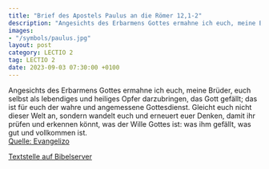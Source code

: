 ```yaml
---
title: "Brief des Apostels Paulus an die Römer 12,1-2"
description: "Angesichts des Erbarmens Gottes ermahne ich euch, meine Brüder, euch selbst als lebendiges und heiliges Opfer darzubringen, das Gott gefällt; das ist für euch der wahre und angemessene Gottesdienst. Gleicht euch nicht dieser Welt an, sondern wandelt euch und erneuert euer Denken,...."
images:
- "/symbols/paulus.jpg"
layout: post
category: LECTIO 2
tag: LECTIO 2
date: 2023-09-03 07:30:00 +0100
---
```

Angesichts des Erbarmens Gottes ermahne ich euch, meine Brüder, euch selbst als lebendiges und heiliges Opfer darzubringen, das Gott gefällt; das ist für euch der wahre und angemessene Gottesdienst.
Gleicht euch nicht dieser Welt an, sondern wandelt euch und erneuert euer Denken, damit ihr prüfen und erkennen könnt, was der Wille Gottes ist: was ihm gefällt, was gut und vollkommen ist.<!--more--><br>
[Quelle: Evangelizo](https://evangeliumtagfuertag.org/DE/gospel)

[Textstelle auf Bibelserver](https://www.bibleserver.com/EU/Römer12,1-2)
